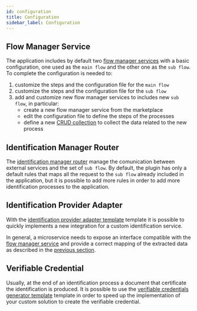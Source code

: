 ```yaml
---
id: configuration
title: Configuration
sidebar_label: Configuration
---
```

## Flow Manager Service
The application includes by default two [flow manager services](../../runtime_suite/flow-manager-service/overview) with a basic configuration, one used as the `main flow` and the other one as the `sub flow`.
To complete the configuration is needed to:
1. customize the steps and the configuration file for the `main flow`
2. customize the steps and the configuration file for the `sub flow`
3. add and customize new flow manager services to includes new `sub flow`, in particular:
    - create a new flow manager service from the marketplace
    - edit the configuration file to define the steps of the processes
    - define a new [CRUD collection](../../development_suite/api-console/api-design/crud_advanced) to collect the data related to the new process

## Identification Manager Router
The [identification manager router](../../runtime_suite/identification-router/overview) manage the comunication between external services and the set of `sub flow`. By default, the plugin has only a default rules that maps all the request to the `sub flow` already included in the application, but it is possible to add more rules in order to add more identification processes to the application. 

## Identification Provider Adapter
With the [identification provider adapter template](../../runtime_suite_templates/identification-provider-adapter/overview) template it is possible to quickly implements a new integration for a custom identification service.

In general, a microservice needs to expose an interface compatible with the [flow manager service](../../runtime_suite/flow-manager-service/overview) and provide a correct mapping of the extracted data as described in the [previous section](./overview.md). 

## Verifiable Credential
Usually, at the end of an identification process a document that certificate the identification is produced. It is possible to use the [verifiable credentials generator template](../../runtime_suite_templates/verifiable-credential-generator/overview) template in order to speed up the implementation of your custom solution to create the verifiable credential.
